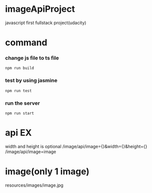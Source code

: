 # imageApiProject
javascript first fullstack project(udacity)

# command
### change js file to ts file
``` npm run build ```

### test by using jasmine
``` npm run test ```

### run the server
``` npm run start ```

# api EX

width and height is optional
/image/api/image={}&width={}&height={}
/image/api/image=image

# image(only 1 image)
resources/images/image.jpg
